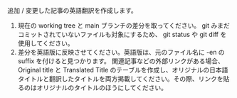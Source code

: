 追加 / 変更した記事の英語翻訳を作成します。

1. 現在の working tree と main ブランチの差分を取ってください。 git みまだコミットされていないファイルも対象にするため、 git status や git diff を使用してください。
2. 差分を英語版に反映させてください。英語版は、元のファイル名に -en の suffix を付けると見つかります。
関連記事などの外部リンクがある場合、 Original title と Translated Title のテーブルを作成し、オリジナルの日本語タイトルと翻訳したタイトルを両方掲載してください。その際、リンクを貼るのはオリジナルのタイトルのほうにしてください。
